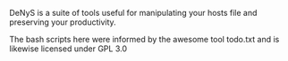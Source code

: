 DeNyS is a suite of tools useful for manipulating your hosts file and preserving your productivity.

The bash scripts here were informed by the awesome tool todo.txt and is likewise licensed under GPL 3.0
